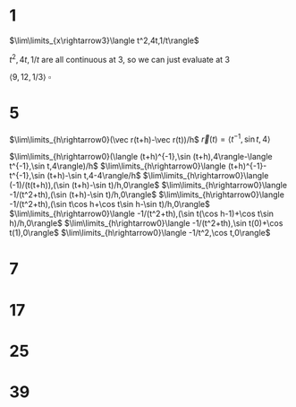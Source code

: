 # 1

$\lim\limits_{x\rightarrow3}\langle t^2,4t,1/t\rangle$

$t^2,4t,1/t$ are all continuous at 3, so we can just evaluate at 3

$\langle 9,12,1/3\rangle$
$\square$

# 5

$\lim\limits_{h\rightarrow0}(\vec r(t+h)-\vec r(t))/h$
$\vec r(t)=\langle t^{-1},\sin t,4\rangle$

$\lim\limits_{h\rightarrow0}(\langle (t+h)^{-1},\sin (t+h),4\rangle-\langle t^{-1},\sin t,4\rangle)/h$
$\lim\limits_{h\rightarrow0}\langle (t+h)^{-1}-t^{-1},\sin (t+h)-\sin t,4-4\rangle/h$
$\lim\limits_{h\rightarrow0}\langle (-1)/(t(t+h)),(\sin (t+h)-\sin t)/h,0\rangle$
$\lim\limits_{h\rightarrow0}\langle -1/(t^2+th),(\sin (t+h)-\sin t)/h,0\rangle$
$\lim\limits_{h\rightarrow0}\langle -1/(t^2+th),(\sin t\cos h+\cos t\sin h-\sin t)/h,0\rangle$
$\lim\limits_{h\rightarrow0}\langle -1/(t^2+th),(\sin t(\cos h-1)+\cos t\sin h)/h,0\rangle$
$\lim\limits_{h\rightarrow0}\langle -1/(t^2+th),\sin t(0)+\cos t(1),0\rangle$
$\lim\limits_{h\rightarrow0}\langle -1/t^2,\cos t,0\rangle$


# 7

# 17

# 25

# 39